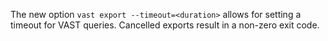 The new option `vast export --timeout=<duration>` allows for setting a timeout
for VAST queries. Cancelled exports result in a non-zero exit code.
